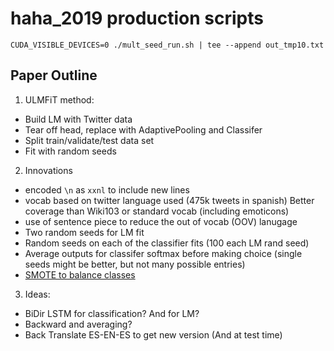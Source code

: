# haha_2019 production scripts

`CUDA_VISIBLE_DEVICES=0 ./mult_seed_run.sh | tee --append out_tmp10.txt`


## Paper Outline

1. ULMFiT method:
  * Build LM with Twitter data
  * Tear off head, replace with AdaptivePooling and Classifer
  * Split train/validate/test data set
  * Fit with random seeds

2. Innovations
  * encoded `\n` as `xxnl` to include new lines
  * vocab based on twitter language used (475k tweets in spanish) Better coverage than Wiki103 or standard vocab (including emoticons)
  * use of sentence piece to reduce the out of vocab (OOV) lanugage
  * Two random seeds for LM fit
  * Random seeds on each of the classifier fits (100 each LM rand seed)
  * Average outputs for classifer softmax before making choice (single seeds might be better, but not many possible entries)
  * [SMOTE to balance classes](https://jair.org/index.php/jair/article/view/10302)


3. Ideas:
  * BiDir LSTM for classification?  And for LM?
  * Backward and averaging?
  * Back Translate ES-EN-ES to get new version (And at test time)